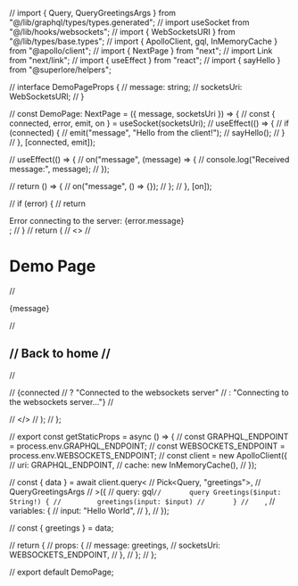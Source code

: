// import { Query, QueryGreetingsArgs } from "@/lib/graphql/types/types.generated";
// import useSocket from "@/lib/hooks/websockets";
// import { WebSocketsURI } from "@/lib/types/base.types";
// import { ApolloClient, gql, InMemoryCache } from "@apollo/client";
// import { NextPage } from "next";
// import Link from "next/link";
// import { useEffect } from "react";
// import { sayHello } from "@superlore/helpers";

// interface DemoPageProps {
//   message: string;
//   socketsUri: WebSocketsURI;
// }

// const DemoPage: NextPage<DemoPageProps> = ({ message, socketsUri }) => {
//   const { connected, error, emit, on } = useSocket(socketsUri);
//   useEffect(() => {
//     if (connected) {
//       emit("message", "Hello from the client!");
//       sayHello();
//     }
//   }, [connected, emit]);

//   useEffect(() => {
//     on("message", (message) => {
//       console.log("Received message:", message);
//     });

//     return () => {
//       on("message", () => {});
//     };
//   }, [on]);

//   if (error) {
//     return <div>Error connecting to the server: {error.message}</div>;
//   }
//   return (
//     <>
//       <h1>Demo Page</h1>
//       <p>{message}</p>
//       <h2>
//         <Link href="/">Back to home</Link>
//       </h2>
//       <p>
//         {connected
//           ? "Connected to the websockets server"
//           : "Connecting to the websockets server..."}
//       </p>
//     </>
//   );
// };

// export const getStaticProps = async () => {
//   const GRAPHQL_ENDPOINT = process.env.GRAPHQL_ENDPOINT;
//   const WEBSOCKETS_ENDPOINT = process.env.WEBSOCKETS_ENDPOINT;
//   const client = new ApolloClient({
//     uri: GRAPHQL_ENDPOINT,
//     cache: new InMemoryCache(),
//   });

//   const { data } = await client.query<
//     Pick<Query, "greetings">,
//     QueryGreetingsArgs
//   >({
//     query: gql`
//       query Greetings($input: String!) {
//         greetings(input: $input)
//       }
//     `,
//     variables: {
//       input: "Hello World",
//     },
//   });

//   const { greetings } = data;

//   return {
//     props: {
//       message: greetings,
//       socketsUri: WEBSOCKETS_ENDPOINT,
//     },
//   };
// };

// export default DemoPage;
